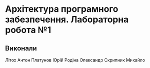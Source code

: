 # Архітектура програмного забезпечення. Лабораторна робота №1

## Виконали

Літох Антон
Платунов Юрій
Родіна Олександр
Скрипник Михайло



